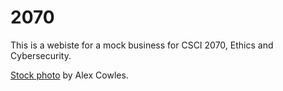 2070
====
This is a webiste for a mock business for CSCI 2070, Ethics and 
Cybersecurity.

[Stock photo](http://nothorrendous.com/2013/free-stock-photos-batch-01-ableton-push-speaker-music-production-studio/) by Alex Cowles.

